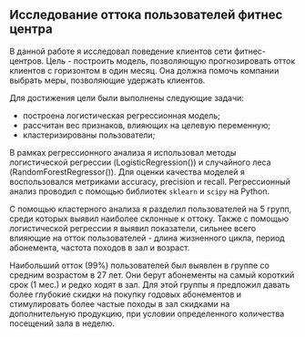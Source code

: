 ## Исследование оттока пользователей фитнес центра

В данной работе я исследовал поведение клиентов сети фитнес-центров. Цель - построить модель, позволяющую прогнозировать отток клиентов с горизонтом в один месяц. Она должна помочь компании выбрать меры, позволяющие удержать клиентов. 

Для достижения цели были выполнены следующие задачи: 
- построена логистическая регрессионная модель;
- рассчитан вес признаков, влияющих на целевую переменную;
- кластеризированы пользователи;

В рамках регрессионного анализа я использовал методы логистической регрессии (LogisticRegression()) и случайного леса (RandomForestRegressor()). Для оценки качества моделей я воспользовался метриками accuracy, precision и recall. Регрессионный анализ проводил с помощью библиотек <code>sklearn</code> и <code>scipy</code> на Python.

С помощью кластерного анализа я разделил пользователей на 5 групп, среди которых выявил наиболее склонные к оттоку. Также с помощью логистической регрессии я выявил показатели, сильнее всего влияющие на отток пользователей - длина жизненного цикла, период абонемента, частота походов в зал и возраст. 

Наибольший отток (99%) пользователей был выявлен в группе со средним возрастом в 27 лет. Они берут абонементы на самый короткий срок (1 мес.) и редко ходят в зал. Для этой группы я предложил давать более глубокие скидки на покупку годовых абонементов и стимулировать более частые походы в зал скидками на дополнительную продукцию, при условии определенного количества посещений зала в неделю. 
